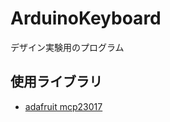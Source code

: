# ArduinoKeyboard
デザイン実験用のプログラム
## 使用ライブラリ
- [adafruit mcp23017](https://github.com/adafruit/Adafruit-MCP23017-Arduino-Library)


